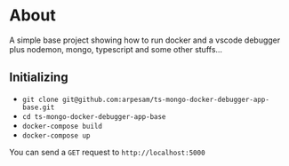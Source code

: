 # About
A simple base project showing how to run docker and a vscode debugger plus nodemon, mongo, typescript and some other stuffs...

## Initializing
- `git clone git@github.com:arpesam/ts-mongo-docker-debugger-app-base.git`
- `cd ts-mongo-docker-debugger-app-base`
- `docker-compose build`
- `docker-compose up`

You can send a `GET` request to `http://localhost:5000`